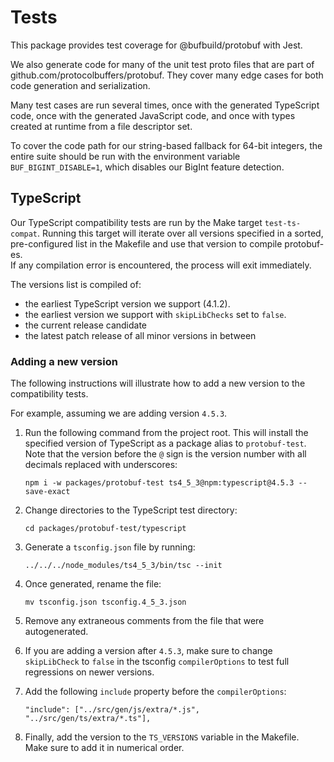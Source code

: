 # Tests

This package provides test coverage for @bufbuild/protobuf with Jest. 

We also generate code for many of the unit test proto files that are part of 
github.com/protocolbuffers/protobuf. They cover many edge cases for both code 
generation and serialization.

Many test cases are run several times, once with the generated TypeScript code, 
once with the generated JavaScript code, and once with types created at runtime 
from a file descriptor set.

To cover the code path for our string-based fallback for 64-bit integers, the
entire suite should be run with the environment variable 
`BUF_BIGINT_DISABLE=1`, which disables our BigInt feature detection. 

## TypeScript

Our TypeScript compatibility tests are run by the Make target `test-ts-compat`.
Running this target will iterate over all versions specified in a sorted, 
pre-configured list in the Makefile and use that version to compile protobuf-es.  
If any compilation error is encountered, the process will exit immediately.

The versions list is compiled of:

- the earliest TypeScript version we support (4.1.2).
- the earliest version we support with `skipLibChecks` set to `false`.
- the current release candidate
- the latest patch release of all minor versions in between

### Adding a new version

The following instructions will illustrate how to add a new version to the 
compatibility tests.  

For example, assuming we are adding version `4.5.3`.  

1.  Run the following command from the project root.  This will install the 
specified version of TypeScript as a package alias to `protobuf-test`.  Note 
that the version before the `@` sign is the version number with all decimals 
replaced with underscores:

    `npm i -w packages/protobuf-test ts4_5_3@npm:typescript@4.5.3 --save-exact`

2.  Change directories to the TypeScript test directory:

    `cd packages/protobuf-test/typescript`

3.  Generate a `tsconfig.json` file by running:

    `../../../node_modules/ts4_5_3/bin/tsc --init`

4.  Once generated, rename the file:

    `mv tsconfig.json tsconfig.4_5_3.json`

5.  Remove any extraneous comments from the file that were autogenerated.

6.  If you are adding a version after `4.5.3`, make sure to change 
`skipLibCheck` to `false` in the tsconfig `compilerOptions` to test full 
regressions on newer versions.

7.  Add the following `include` property before the `compilerOptions`:

    `"include": ["../src/gen/js/extra/*.js", "../src/gen/ts/extra/*.ts"],`

8.  Finally, add the version to the `TS_VERSIONS` variable in the Makefile.  
Make sure to add it in numerical order.

